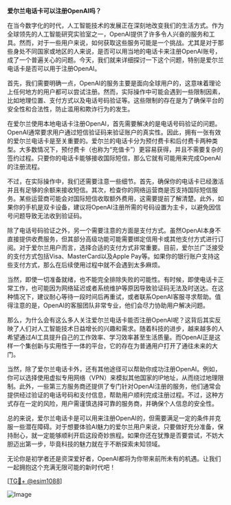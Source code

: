 **爱尔兰电话卡可以注册OpenAI吗？**

在当今数字化的时代，人工智能技术的发展正在深刻地改变我们的生活方式。作为全球领先的人工智能研究实验室之一，OpenAI提供了许多令人兴奋的服务和工具。然而，对于一些用户来说，如何获取这些服务可能是一个挑战。尤其是对于那些身处不同国家或地区的人来说，是否可以用当地的电话卡来注册OpenAI账号，成了一个普遍关心的问题。今天，我们就来详细探讨一下这个问题，特别是爱尔兰电话卡是否可以用于注册OpenAI。

首先，我们需要明确一点，OpenAI的服务主要是面向全球用户的，这意味着理论上任何地方的用户都可以尝试注册。然而，实际操作中可能会遇到一些限制因素，比如地理位置、支付方式以及电话号码验证等。这些限制的存在是为了确保平台的安全性和合法性，防止滥用和欺诈行为的发生。

在爱尔兰使用本地电话卡注册OpenAI，首先需要解决的是电话号码验证的问题。OpenAI通常要求用户通过短信验证码来验证账户的真实性。因此，拥有一张有效的爱尔兰电话卡是至关重要的。爱尔兰的电话卡分为预付费卡和后付费卡两种类型。大多数情况下，预付费卡（也称为“充值卡”）更容易获得，并且不需要复杂的签约过程。只要你的电话卡能够接收国际短信，那么它就有可能用来完成OpenAI的注册流程。

不过，在实际操作中，我们还需要注意一些细节。首先，确保你的电话卡已经激活并且有足够的余额来接收短信。其次，检查你的网络运营商是否支持国际短信服务。某些运营商可能会对国际短信收取额外费用，这需要提前了解清楚。此外，如果你的手机是双卡设备，建议将OpenAI注册所需的号码设置为主卡，以避免因信号问题导致无法收到验证码。

除了电话号码验证之外，另一个需要注意的方面是支付方式。虽然OpenAI本身不直接提供收费服务，但其部分高级功能可能需要绑定信用卡或其他支付方式进行订阅。对于爱尔兰用户而言，选择合适的支付方式非常重要。目前，爱尔兰广泛接受的支付方式包括Visa、MasterCard以及Apple Pay等。如果你的银行账户支持这些支付方式，那么在后续使用过程中就不会遇到太多麻烦。

当然，即使一切准备就绪，也不能完全排除失败的可能性。有时候，即使电话卡正常工作，也可能因为网络延迟或者系统维护等原因导致验证码无法及时送达。在这种情况下，建议耐心等待一段时间后再重试，或者联系OpenAI客服寻求帮助。值得注意的是，OpenAI的客服团队非常专业，他们会尽力协助用户解决问题。

那么，为什么会有这么多人关注爱尔兰电话卡能否注册OpenAI呢？这背后其实反映了人们对人工智能技术日益增长的兴趣和需求。随着科技的进步，越来越多的人希望通过AI工具提升自己的工作效率、学习效率甚至生活质量。而OpenAI正是这样一个集创新与实用性于一体的平台，它的存在为普通用户打开了通往未来的大门。

当然，除了爱尔兰电话卡外，还有其他途径可以帮助你成功注册OpenAI。例如，你可以选择使用虚拟专用网络（VPN）来模拟其他国家的IP地址，从而绕过地理限制。此外，一些第三方服务商还提供了专门针对OpenAI注册的服务，他们通常会提供经过验证的电话号码和支付信息，帮助用户顺利完成注册过程。不过，这种方式存在一定的风险，用户需谨慎选择可靠的服务商，并确保个人信息的安全性。

总的来说，爱尔兰电话卡是可以用来注册OpenAI的，但需要满足一定的条件并克服一些潜在障碍。对于想要体验AI魅力的爱尔兰用户来说，只要做好充分准备，保持耐心，就一定能够顺利开启这段奇妙旅程。如果你还在犹豫是否要尝试，不妨大胆迈出第一步，毕竟科技的魅力就在于不断探索未知领域。

无论你是初学者还是资深爱好者，OpenAI都将为你带来前所未有的机遇。让我们一起拥抱这个充满无限可能的新时代吧！

[[TG💪+ @esim1088](https://t.me/s/esim1088)]

![Image](https://i.postimg.cc/4NQfJmqS/Snipaste-2025-05-13-00-14-12.png)